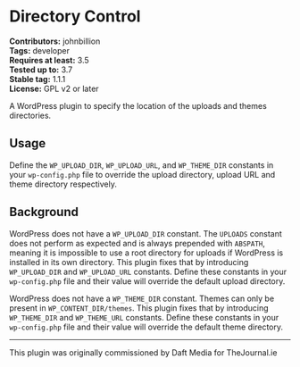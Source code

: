 # Directory Control #

**Contributors:** johnbillion  
**Tags:** developer  
**Requires at least:** 3.5  
**Tested up to:** 3.7  
**Stable tag:** 1.1.1  
**License:** GPL v2 or later 

A WordPress plugin to specify the location of the uploads and themes directories.

## Usage ##

Define the `WP_UPLOAD_DIR`, `WP_UPLOAD_URL`, and `WP_THEME_DIR` constants in your `wp-config.php` file to override the upload directory, upload URL and theme directory respectively.

## Background ##

WordPress does not have a `WP_UPLOAD_DIR` constant. The `UPLOADS` constant does not perform as expected and is always prepended with `ABSPATH`, meaning it is impossible to use a root directory for uploads if WordPress is installed in its own directory. This plugin fixes that by introducing `WP_UPLOAD_DIR` and `WP_UPLOAD_URL` constants. Define these constants in your `wp-config.php` file and their value will override the default upload directory.

WordPress does not have a `WP_THEME_DIR` constant. Themes can only be present in `WP_CONTENT_DIR/themes`. This plugin fixes that by introducing `WP_THEME_DIR` and `WP_THEME_URL` constants. Define these constants in your `wp-config.php` file and their value will override the default theme directory.

---

This plugin was originally commissioned by Daft Media for TheJournal.ie
